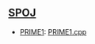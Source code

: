 ## [SPOJ](https://www.spoj.com/)


+ [PRIME1](https://www.spoj.com/problems/PRIME1/):    [PRIME1.cpp](PRIME1.cpp)
     

